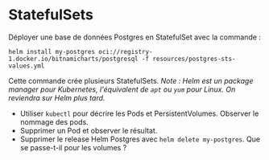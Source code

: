 # StatefulSets

Déployer une base de données Postgres en StatefulSet avec la commande :

```
helm install my-postgres oci://registry-1.docker.io/bitnamicharts/postgresql -f resources/postgres-sts-values.yml
```

Cette commande crée plusieurs StatefulSets. _Note : Helm est un package manager pour Kubernetes, l'équivalent de `apt` ou `yum` pour Linux. On reviendra sur Helm plus tard._

- Utiliser `kubectl` pour décrire les Pods et PersistentVolumes. Observer le nommage des pods.
- Supprimer un Pod et observer le résultat.
- Supprimer le release Helm Postgres avec `helm delete my-postgres`. Que se passe-t-il pour les volumes ?
